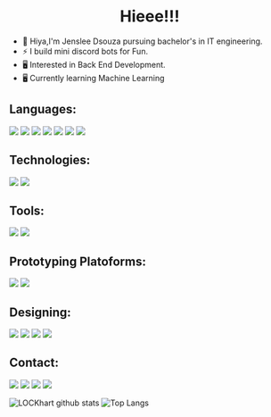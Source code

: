 <h1 align="center">Hieee!!!</h1>

- 👋 Hiya,I'm Jenslee Dsouza pursuing bachelor's in IT engineering.
- ⚡ I build mini discord bots for Fun.
- 🖥️ Interested in Back End Development.
- 🖥️ Currently learning Machine Learning

## Languages:
![](https://img.shields.io/badge/python%20-%2314354C.svg?&style=for-the-badge&logo=python&logoColor=white)
![](https://img.shields.io/badge/c%20-%2300599C.svg?&style=for-the-badge&logo=c&logoColor=white)
![](https://img.shields.io/badge/php-%23777BB4.svg?&style=for-the-badge&logo=php&logoColor=white)
![](https://img.shields.io/badge/html5%20-%23E34F26.svg?&style=for-the-badge&logo=html5&logoColor=white)
![](https://img.shields.io/badge/css3%20-%231572B6.svg?&style=for-the-badge&logo=css3&logoColor=white)
![](https://img.shields.io/badge/javascript%20-%23323330.svg?&style=for-the-badge&logo=javascript&logoColor=%23F7DF1E)
![](https://img.shields.io/badge/json-5E5C5C?style=for-the-badge&logo=json&logoColor=white)

## Technologies:
![](https://img.shields.io/badge/mysql-%2300f.svg?&style=for-the-badge&logo=mysql&logoColor=white)
![](https://img.shields.io/badge/sqlite-%2307405e.svg?&style=for-the-badge&logo=sqlite&logoColor=white)

## Tools:
![](https://img.shields.io/badge/git%20-%23F05033.svg?&style=for-the-badge&logo=git&logoColor=white)
![](https://img.shields.io/badge/Ubuntu-E95420?style=for-the-badge&logo=ubuntu&logoColor=white)

## Prototyping Platoforms:
![](https://img.shields.io/badge/Arduino-00979D?style=for-the-badge&logo=Arduino&logoColor=white)
![](https://img.shields.io/badge/Raspberry%20Pi-A22846?style=for-the-badge&logo=Raspberry%20Pi&logoColor=white)

## Designing:
![](https://img.shields.io/badge/Adobe%20Photoshop-31A8FF?style=for-the-badge&logo=Adobe%20Photoshop&logoColor=black)
![](https://img.shields.io/badge/Adobe%20Lightroom-31A8FF?style=for-the-badge&logo=Adobe%20Lightroom&logoColor=white)
![](https://img.shields.io/badge/Canva-%2300C4CC.svg?&style=for-the-badge&logo=Canva&logoColor=white)
![](https://img.shields.io/badge/Adobe%20Premiere%20Pro-9999FF?style=for-the-badge&logo=Adobe%20Premiere%20Pro&logoColor=white)

## Contact:
[![](https://img.shields.io/badge/linkedin%20-%230077B5.svg?&style=for-the-badge&logo=linkedin&logoColor=white)](https://www.linkedin.com/in/jensleedsouza/)
[![](https://img.shields.io/badge/Gmail-D14836?style=for-the-badge&logo=gmail&logoColor=white)](https://mail.google.com/mail/u/0/?view=cm&fs=1&tf=1&to=dsouzajenslee@gmail.com)
![](https://img.shields.io/badge/LOCKhart%233594-141321?style=for-the-badge&logo=discord)
[![](https://img.shields.io/badge/-Hackerrank-2EC866?style=for-the-badge&logo=HackerRank&logoColor=white)](https://www.hackerrank.com/dsouzajenslee)


![LOCKhart github stats](https://github-readme-stats.vercel.app/api?username=LOCKhart07&count_private=true&include_all_commits=true&show_icons=true&theme=radical)
![Top Langs](https://github-readme-stats.vercel.app/api/top-langs/?username=LOCKhart07&theme=tokyonight&langs_count=10&layout=compact)
